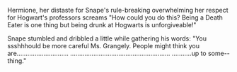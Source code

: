 Hermione, her distaste for Snape's rule-breaking 
overwhelming her respect for Hogwart's professors 
screams "How could you do this? Being a Death Eater is 
one thing but being drunk at Hogwarts is 
unforgiveable!"

Snape stumbled and dribbled a little while gathering his words:
"You ssshhhould be more <hic> careful Ms. Grangely. 
People might <hic> think you are.............................
.................<hic>.......................................
...........up to some-<hic>-thing."
